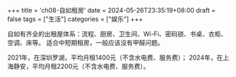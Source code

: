 +++
title = 'ch08-自如租房'
date = 2024-05-26T23:35:19+08:00
draft = false
tags = ["生活"]
categories = ["娱乐"]
+++

自如有齐全的出租屋体系：流程、厨房、卫生间、Wi-Fi、密码锁、书桌、衣柜、空调、床等。
适合中短期租房，一般应该没有甲醛问题。

2021年，在深圳罗湖，平均月租1400元（不含水电费、服务费）；
2024年，在上海静安，平均月租2200元（不含水电费、服务费）。
